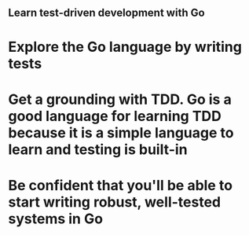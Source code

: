 ## Learn test-driven development with Go
# Explore the Go language by writing tests
# Get a grounding with TDD. Go is a good language for learning TDD because it is a simple language to learn and testing is built-in
# Be confident that you'll be able to start writing robust, well-tested systems in Go